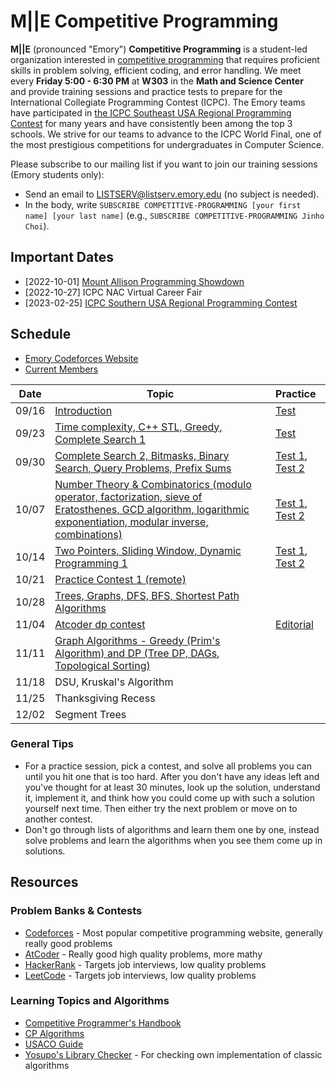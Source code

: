 # M||E Competitive Programming

**M||E** (pronounced "Emory") **Competitive Programming** is a student-led organization interested in [competitive programming](https://en.wikipedia.org/wiki/Competitive_programming) that requires proficient skills in problem solving, efficient coding, and error handling.
We meet every **Friday 5:00 - 6:30 PM** at **W303** in the **Math and Science Center** and provide training sessions and practice tests to prepare for the International Collegiate Programming Contest (ICPC).
The Emory teams have participated in [the ICPC Southeast USA Regional Programming Contest](http://seusa.vanb.org) for many years and have consistently been among the top 3 schools.
We strive for our teams to advance to the ICPC World Final, one of the most prestigious competitions for undergraduates in Computer Science.

Please subscribe to our mailing list if you want to join our training sessions (Emory students only):

* Send an email to LISTSERV@listserv.emory.edu (no subject is needed).
* In the body, write `SUBSCRIBE COMPETITIVE-PROGRAMMING [your first name] [your last name]` (e.g., `SUBSCRIBE COMPETITIVE-PROGRAMMING Jinho Choi`).


## Important Dates

* [2022-10-01] [Mount Allison Programming Showdown](https://mapscontest.com)
* [2022-10-27] ICPC NAC Virtual Career Fair
* [2023-02-25] [ICPC Southern USA Regional Programming Contest](http://seusa.vanb.org)


## Schedule

* [Emory Codeforces Website](https://emory.contest.codeforces.com)
* [Current Members](resources/members/2022F-members.md)

| Date  | Topic | Practice |
|:-----:|-------|:---------|
| 09/16 | [Introduction](https://docs.google.com/presentation/d/1L769HDKcs7RHMeoX6busfE9P3QLoRxvmp5WstMZrrys/edit?usp=sharing) | [Test](https://emory.contest.codeforces.com/group/b4f7HxeQ1x/contest/399160) |
| 09/23 | [Time complexity, C++ STL, Greedy, Complete Search 1](https://docs.google.com/presentation/d/1lBoAJhiaPxA6SimUiRe5MbSpeSOMyTIpDiYIkdQPGfQ/edit?usp=sharing) | [Test](https://emory.contest.codeforces.com/group/b4f7HxeQ1x/contest/400070) | 
| 09/30 | [Complete Search 2, Bitmasks, Binary Search, Query Problems, Prefix Sums](https://docs.google.com/presentation/d/1PWtFvJL8dvT3LYjdew2QkUlyiCC18tgKR4_Jp9xDMEc/edit?usp=sharing) | [Test 1](https://emory.contest.codeforces.com/group/b4f7HxeQ1x/contest/401233), [Test 2](https://emory.contest.codeforces.com/group/b4f7HxeQ1x/contest/401234) |
| 10/07 | [Number Theory & Combinatorics (modulo operator, factorization, sieve of Eratosthenes, GCD algorithm, logarithmic exponentiation, modular inverse, combinations)](https://docs.google.com/presentation/d/1RMsnrtDbZiiwFbXoR4GPS58mJ_y7v5rz8SpXH43iqCo/edit?usp=sharing) | [Test 1](https://emory.contest.codeforces.com/group/b4f7HxeQ1x/contest/402415), [Test 2](https://emory.contest.codeforces.com/group/b4f7HxeQ1x/contest/402416) |
| 10/14 | [Two Pointers, Sliding Window, Dynamic Programming 1](https://docs.google.com/presentation/d/152jcRke87MlGB-gdGJMwDC72eSNkeS3Dzgcdv7edyCA/edit?usp=sharing)  | [Test 1](https://emory.contest.codeforces.com/group/b4f7HxeQ1x/contest/404099), [Test 2](https://emory.contest.codeforces.com/group/b4f7HxeQ1x/contest/404102) |
| 10/21 | [Practice Contest 1 (remote)](https://emory.contest.codeforces.com/group/b4f7HxeQ1x/contests) | |
| 10/28 | [Trees, Graphs, DFS, BFS, Shortest Path Algorithms](https://docs.google.com/presentation/d/102uyGALFDl5fQK3qm3IlCePNoCqGx1EReozlKAcySII/edit?usp=sharing)  | |
| 11/04 | [Atcoder dp contest](https://atcoder.jp/contests/dp/tasks)  | [Editorial](https://nwatx.me/post/atcoderdp) |
| 11/11 | [Graph Algorithms - Greedy (Prim's Algorithm) and DP (Tree DP, DAGs, Topological Sorting)](https://docs.google.com/presentation/d/1ZsntY8le4S_xLw79R5f26rb9ca_3HdaO0xhIb07CR2s/edit?usp=sharing)  | |
| 11/18 | DSU, Kruskal's Algorithm   | |
| 11/25 | Thanksgiving Recess | |
| 12/02 | Segment Trees | |

### General Tips

* For a practice session, pick a contest, and solve all problems you can until you hit one that is too hard. After you don't have any ideas left and you've thought for at least 30 minutes, look up the solution, understand it, implement it, and think how you could come up with such a solution yourself next time. Then either try the next problem or move on to another contest.
* Don't go through lists of algorithms and learn them one by one, instead solve problems and learn the algorithms when you see them come up in solutions.

## Resources

###  Problem Banks & Contests

* [Codeforces](https://codeforces.com/) - Most popular competitive programming website, generally really good problems
* [AtCoder](https://atcoder.jp/) - Really good high quality problems, more mathy
* [HackerRank](https://www.hackerrank.com/) - Targets job interviews, low quality problems
* [LeetCode](https://leetcode.com/) - Targets job interviews, low quality problems

### Learning Topics and Algorithms

* [Competitive Programmer's Handbook](https://usaco.guide/CPH.pdf)
* [CP Algorithms](https://cp-algorithms.com/)
* [USACO Guide](https://usaco.guide/)
* [Yosupo's Library Checker](https://judge.yosupo.jp/) - For checking own implementation of classic algorithms
